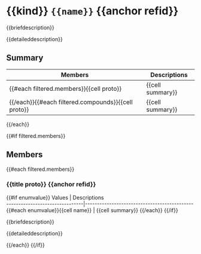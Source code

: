 # {{kind}} `{{name}}` {{anchor refid}}

{{briefdescription}}

{{detaileddescription}}

## Summary

 Members                        | Descriptions                                
--------------------------------|---------------------------------------------
{{#each filtered.members}}{{cell proto}}            | {{cell summary}}
{{/each}}{{#each filtered.compounds}}{{cell proto}} | {{cell summary}}
{{/each}}

{{#if filtered.members}}
## Members

{{#each filtered.members}}
### {{title proto}} {{anchor refid}}

{{#if enumvalue}}
 Values                         | Descriptions                                
--------------------------------|---------------------------------------------
{{#each enumvalue}}{{cell name}}            | {{cell summary}}
{{/each}}
{{/if}}

{{briefdescription}}

{{detaileddescription}}

{{/each}}
{{/if}}
